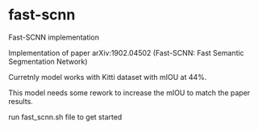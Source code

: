 # fast-scnn
Fast-SCNN implementation

Implementation of paper 	arXiv:1902.04502 (Fast-SCNN: Fast Semantic Segmentation Network)

Curretnly model works with Kitti dataset with mIOU at 44%. 

This model needs some rework to increase the mIOU to match the paper results.

run fast_scnn.sh file to get started
